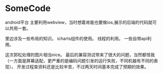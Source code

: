 ﻿# SomeCode
android平台
主要利用webview，当时想着肯能也要做ios,展示的后端的代码就可以共用一套。

里边涉及一些布局的知识。
icharts组件的使用。
线程的利用。
一些自带api利用。


这次郭松处理的图片相当nice。
最后的兼容测试带来了很大的问题，当然都怪我（一方面是屏幕适配，更严重的是编码问题引发的运行失败，不同机器有不同的表现）。
开发过程查资料还是比较辛苦，不过两天时间基本完成了预期的效果。